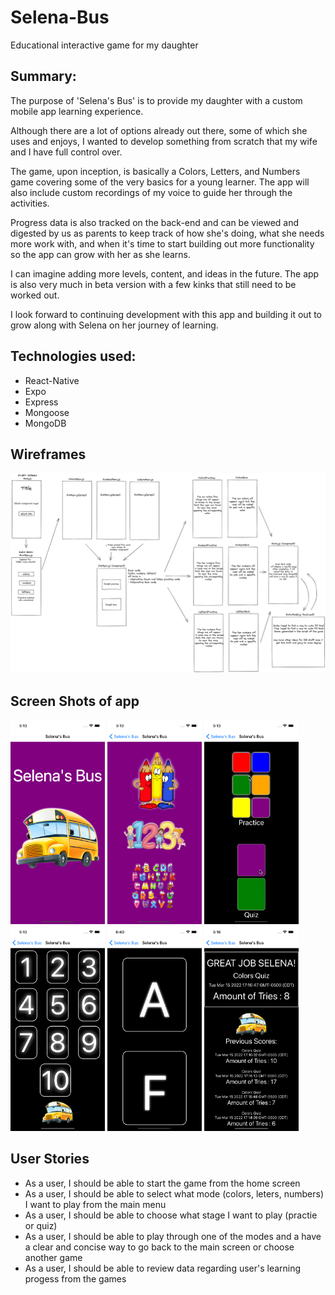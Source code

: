 # Selena-Bus
Educational interactive game for my daughter

## Summary:

The purpose of 'Selena's Bus' is to provide my daughter with a custom mobile app learning experience.

Although there are a lot of options already out there, some of which she uses and enjoys, I wanted to develop something from scratch that my wife and I have full control over. 

The game, upon inception, is basically a Colors, Letters, and Numbers game covering some of the very basics for a young learner. The app will also include custom recordings of my voice to guide her through the activities.

Progress data is also tracked on the back-end and can be viewed and digested by us as parents to keep track of how she's doing, what she needs more work with, and when it's time to start building out more functionality so the app can grow with her as she learns. 

I can imagine adding more levels, content, and ideas in the future. The app is also very much in beta version with a few kinks that still need to be worked out.

I look forward to continuing development with this app and building it out to grow along with Selena on her journey of learning. 

## Technologies used:
- React-Native
- Expo
- Express 
- Mongoose
- MongoDB

## Wireframes
![Wireframe](https://github.com/timrusin/Selena-Bus/blob/main/assets/Rusin_Capstone.png)

## Screen Shots of app
<img src = https://github.com/timrusin/Selena-Bus/blob/main/assets/images/forReadme/HomeScreen.png alt="Home Screen" width=30%>   <img src= https://github.com/timrusin/Selena-Bus/blob/main/assets/images/forReadme/MainMenuScreen.png alt="Main Menu" width=30%)>   <img src=https://github.com/timrusin/Selena-Bus/blob/main/assets/images/forReadme/SubMenuScreen.png alt="Sub Menu" width=30%>   <img src= https://github.com/timrusin/Selena-Bus/blob/main/assets/images/forReadme/NumbersTouchSCreen.png alt="Practice Mode" width=30%>   <img src=https://github.com/timrusin/Selena-Bus/blob/main/assets/images/forReadme/LettersQuiz.png alt="Quiz Mode" width=30%>   <img src =https://github.com/timrusin/Selena-Bus/blob/main/assets/images/forReadme/ScoresScreen.png alt="Scores Screen" width=30%>


## User Stories
- As a user, I should be able to start the game from the home screen
- As a user, I should be able to select what mode (colors, leters, numbers) I want to play from the main menu
- As a user, I should be able to choose what stage I want to play (practie or quiz)
- As a user, I should be able to play through one of the modes and a have a clear and concise way to go back to the main screen or choose another game
- As a user, I should be able to review data regarding user's learning progess from the games





